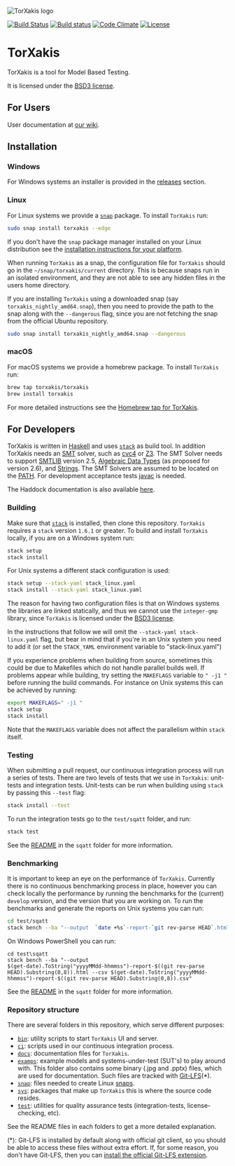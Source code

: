 ![TorXakis logo](https://git.io/vFvfj "TorXakis")

[![Build Status](https://semaphoreci.com/api/v1/capitanbatata/torxakis/branches/develop/badge.svg)](https://semaphoreci.com/capitanbatata/torxakis)
[![Build status](https://ci.appveyor.com/api/projects/status/sv3e96co0019taf9/branch/develop?svg=true)](https://ci.appveyor.com/project/keremispirli/torxakis/branch/develop)
[![Code Climate](https://codeclimate.com/github/TorXakis/TorXakis/badges/gpa.svg)](https://codeclimate.com/github/TorXakis/TorXakis)
[![License](https://img.shields.io/badge/License-BSD%203--Clause-blue.svg)](https://opensource.org/licenses/BSD-3-Clause)

# TorXakis

TorXakis is a tool for Model Based Testing.

It is licensed under the [BSD3 license](LICENSE).

## For Users
User documentation at [our wiki](https://github.com/TorXakis/TorXakis/wiki).

## Installation

### Windows
For Windows systems an installer is provided in the [releases][13] section.

### Linux

For Linux systems we provide a [`snap`][12] package. To install `TorXakis`
run:

```sh
sudo snap install torxakis --edge
```

If you don't have the `snap` package manager installed on your Linux
distribution see the [installation instructions for your platform][14].

When running `TorXakis` as a snap, the configuration file for `TorXakis` should
go in the `~/snap/torxakis/current` directory. This is because snaps run in an
isolated environment, and they are not able to see any hidden files in the
users home directory.

If you are installing `TorXakis` using a downloaded snap (say
`torxakis_nightly_amd64.snap`), then you need to provide the path to the snap
along with the `--dangerous` flag, since you are not fetching the snap from the
official Ubuntu repository.

```sh
sudo snap install torxakis_nightly_amd64.snap --dangerous
```

### macOS ###

For macOS systems we provide a homebrew package. To install `TorXakis` run:

```sh
brew tap torxakis/torxakis
brew install torxakis
```

For more detailed instructions see the [Homebrew tap for
TorXakis](https://github.com/TorXakis/homebrew-TorXakis).

## For Developers

TorXakis is written in [Haskell](https://www.haskell.org) and
uses [`stack`][9] as build tool. In addition
TorXakis needs an [SMT][1] solver, such as [cvc4][2] or [Z3][3]. The SMT Solver
needs to support [SMTLIB][4] version 2.5, [Algebraic Data Types][5] (as
proposed for version 2.6), and [Strings][6]. The SMT Solvers are assumed to be
located on the [PATH][7]. For development acceptance tests [javac][8] is needed.

The Haddock documentation is also
available [here](https://torxakis.github.io/TorXakis/doc/index.html).

### Building

Make sure that [`stack`][10] is installed, then clone this repository.
`TorXakis` requires a `stack` version `1.6.1` or greater. To build and install
`TorXakis` locally, if you are on a Windows system run:

```sh
stack setup
stack install
```

For Unix systems a different stack configuration is used:

```sh
stack setup --stack-yaml stack_linux.yaml
stack install --stack-yaml stack_linux.yaml
```

The reason for having two configuration files is that on Windows systems the
libraries are linked statically, and thus we cannot use the `integer-gmp`
library, since `TorXakis` is licensed under the [BSD3 license](LICENSE).

In the instructions that follow we will omit the `--stack-yaml
stack-linux.yaml` flag, but bear in mind that if you're in an Unix system you
need to add it (or set the `STACK_YAML` environment variable to
"stack-linux.yaml")

If you experience problems when building from source, sometimes this could be
due to Makefiles which do not handle parallel builds well. If problems appear
while building, try setting the `MAKEFLAGS` variable to `" -j1 "` before
running the build commands. For instance on Unix systems this can be achieved
by running:

```sh
export MAKEFLAGS=" -j1 "
stack setup
stack install 
```

Note that the `MAKEFLAGS` variable does not affect the parallelism within
`stack` itself.

### Testing

When submitting a pull request, our continuous integration process will run a
series of tests. There are two levels of tests that we use in `TorXakis`:
unit-tests and integration tests. Unit-tests can be run when building using
`stack` by passing this `--test` flag:

```sh
stack install --test
```

To run the integration tests go to the `test/sqatt` folder, and run:

```sh
stack test
```

See the [README](test/sqatt/README.md) in the `sqatt` folder for more
information.

### Benchmarking

It is important to keep an eye on the performance of `TorXakis`. Currently
there is no continuous benchmarking process in place, however you can check
locally the performance by running the benchmarks for the (current) `develop`
version, and the version that you are working on. To run the benchmarks and
generate the reports on Unix systems you can run:

```sh
cd test/sqatt
stack bench --ba "--output  `date +%s`-report-`git rev-parse HEAD`.html --csv `date +%s`-report-`git rev-parse HEAD`.csv"
```

On Windows PowerShell you can run:

```posh
cd test\sqatt
stack bench --ba "--output
$(get-date).ToString("yyyyMMdd-hhmmss")-report-$((git rev-parse
HEAD).Substring(0,8)).html --csv $(get-date).ToString("yyyyMMdd-hhmmss")-report-$((git rev-parse HEAD).Substring(0,8)).csv"
```

See the [README](test/sqatt/README.md) in the `sqatt` folder for more
information.


### Repository structure

There are several folders in this repository, which serve different purposes:

- [`bin`](bin/): utility scripts to start `TorXakis` UI and server.
- [`ci`](ci/): scripts used in our continuous integration process.
- [`docs`](docs/): documentation files for `TorXakis`.
- [`examps`](examps/): example models and systems-under-test (SUT's) to play
  around with. This folder also contains some binary (.jpg and .pptx) files,
  which are used for documentation. Such files are tracked with [Git-LFS][15](*).
- [`snap`](snap/): files needed to create Linux [snaps][12].
- [`sys`](sys/): packages that make up `TorXakis` this is where the source code
  resides.
- [`test`](test/): utilities for quality assurance tests (integration-tests,
  license-checking, etc).

See the README files in each folders to get a more detailed explanation.

(*): Git-LFS is installed by default along with official git client, so you should
     be able to access these files without extra effort. If, for some reason, you
     don't have Git-LFS, then you can [install the official Git-LFS extension][15].

[1]: https://en.wikipedia.org/wiki/Satisfiability_modulo_theories
[2]: http://cvc4.cs.stanford.edu/web/
[3]: https://github.com/Z3Prover/z3
[4]: http://smtlib.cs.uiowa.edu/
[5]: https://en.wikipedia.org/wiki/Algebraic_data_type
[6]: http://cvc4.cs.stanford.edu/wiki/Strings
[7]: https://en.wikipedia.org/wiki/PATH_(variable)
[8]: https://www.oracle.com/technetwork/java/javase/downloads/jdk8-downloads-2133151.html
[9]: https://www.haskellstack.org
[10]: https://docs.haskellstack.org/en/stable/install_and_upgrade/
[11]: https://github.com/TorXakis/TorXakis/issues/40
[12]: https://www.ubuntu.com/desktop/snappy
[13]: https://github.com/TorXakis/TorXakis/releases
[14]: https://docs.snapcraft.io/core/install
[15]: https://git-lfs.github.com/
